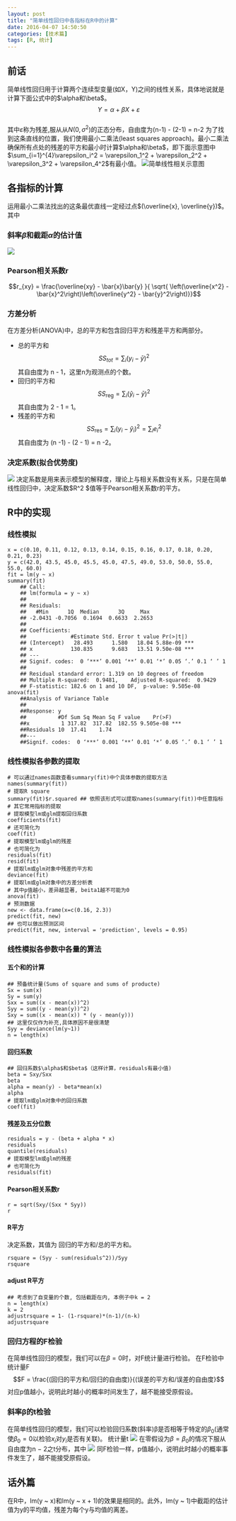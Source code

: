 ```yaml
---
layout: post
title: "简单线性回归中各指标在R中的计算"
date: 2016-04-07 14:50:50
categories: [技术篇]
tags: [R, 统计]
---
```

## 前话
简单线性回归用于计算两个连续型变量(如X，Y)之间的线性关系，具体地说就是计算下面公式中的$\alpha和\beta$。
$$Y = \alpha + \beta X + \varepsilon$$   
其中$\varepsilon$称为残差,服从从$N(0,\sigma^2)$的正态分布，自由度为(n-1) - (2-1) = n-2
为了找到这条直线的位置，我们使用最小二乘法(least squares approach)。最小二乘法确保所有点处的残差的平方和最小时计算$\alpha和\beta$，即下面示意图中$\sum_{i=1}^{4}\varepsilon_i^2 = \varepsilon_1^2 + \varepsilon_2^2 + \varepsilon_3^2 + \varepsilon_4^2$有最小值。
![简单线性相关示意图](/img/y_x_scatter_plot.png)<!--more-->

## 各指标的计算
运用最小二乘法找出的这条最优直线一定经过点$(\overline{x}, \overline{y})$。其中
### 斜率$\beta$和截距$\alpha$的估计值
![](/img/beta.png)

### Pearson相关系数r
$$r_{xy} = \frac{\overline{xy} - \bar{x}\bar{y} }{ \sqrt{ \left(\overline{x^2} - \bar{x}^2\right)\left(\overline{y^2} - \bar{y}^2\right)}}$$ 

### 方差分析
在方差分析(ANOVA)中，总的平方和包含回归平方和残差平方和两部分。
* 总的平方和
$$SS_{tot}=\sum_i (y_i-\bar{y})^2$$
其自由度为 n - 1，这里n为观测点的个数。
* 回归的平方和
$$SS_\text{reg}=\sum_i (\hat y_i -\bar{y})^2$$
其自由度为 2 - 1 = 1。
* 残差的平方和
$$SS_\text{res}=\sum_i (y_i - \hat y_i)^2=\sum_i e_i^2$$
其自由度为 (n -1) - (2 - 1) = n -2。

### 决定系数(拟合优势度)
![](/img/error.png)
决定系数是用来表示模型的解释度，理论上与相关系数没有关系，只是在简单线性回归中，决定系数$R^2 $值等于Pearson相关系数r的平方。

## R中的实现
### 线性模拟
```
x = c(0.10, 0.11, 0.12, 0.13, 0.14, 0.15, 0.16, 0.17, 0.18, 0.20, 0.21, 0.23)
y = c(42.0, 43.5, 45.0, 45.5, 45.0, 47.5, 49.0, 53.0, 50.0, 55.0, 55.0, 60.0)
fit = lm(y ~ x)
summary(fit)
	## Call:
	## lm(formula = y ~ x)
	## 
	## Residuals:
	##	 #Min      1Q  Median      3Q     Max 
	## -2.0431 -0.7056  0.1694  0.6633  2.2653 
	## 
	## Coefficients:
	## 				#Estimate Std. Error t value Pr(>|t|)    
	## (Intercept)   28.493      1.580   18.04 5.88e-09 ***
	## x            130.835      9.683   13.51 9.50e-08 ***
	## ---
	## Signif. codes:  0 ‘***’ 0.001 ‘**’ 0.01 ‘*’ 0.05 ‘.’ 0.1 ‘ ’ 1
	## 
	## Residual standard error: 1.319 on 10 degrees of freedom
	## Multiple R-squared:  0.9481,    Adjusted R-squared:  0.9429 
	## F-statistic: 182.6 on 1 and 10 DF,  p-value: 9.505e-08
anova(fit)
	##Analysis of Variance Table
	##
	##Response: y
	##			#Df Sum Sq Mean Sq F value    Pr(>F)    
	##x          1 317.82  317.82  182.55 9.505e-08 ***
	##Residuals 10  17.41    1.74                      
	##---
	##Signif. codes:  0 ‘***’ 0.001 ‘**’ 0.01 ‘*’ 0.05 ‘.’ 0.1 ‘ ’ 1

```
### 线性模拟各参数的提取
```
# 可以通过names函数查看summary(fit)中个具体参数的提取方法
names(summary(fit))
# 提取R square
summary(fit)$r.squared ## 依照该形式可以提取names(summary(fit))中任意指标
# 其它常用指标的提取
# 提取模型lm或glm提取回归系数
coefficients(fit)
# 还可简化为
coef(fit)
# 提取模型lm或glm的残差
# 也可简化为
residuals(fit)
resid(fit)
# 提取lm或glm对象中残差的平方和
deviance(fit)
# 提取lm或glm对象中的方差分析表
# 其中p值越小，差异越显著, beita1越不可能为0
anova(fit)
# 预测数据
new <- data.frame(x=c(0.16, 2.3))
predict(fit, new)
## 也可以做出预测区间
predict(fit, new, interval = 'prediction', levels = 0.95)
```
### 线性模拟各参数中各量的算法
#### 五个和的计算
```
## 预备统计量(Sums of square and sums of producte)
Sx = sum(x)
Sy = sum(y)
Sxx = sum((x - mean(x))^2)
Syy = sum((y - mean(y))^2)
Sxy = sum((x - mean(x)) * (y - mean(y)))
## 这里仅仅作为补充,具体原因不是很清楚
Syy = deviance(lm(y~1))
n = length(x)
```
#### 回归系数
```
## 回归系数$\alpha$和$beta$（这样计算，residuals有最小值)
beta = Sxy/Sxx
beta
alpha = mean(y) - beta*mean(x)
alpha
# 提取lm或glm对象中的回归系数
coef(fit)
```
#### 残差及五分位数
```
residuals = y - (beta + alpha * x)
residuals
quantile(residuals)
# 提取模型lm或glm的残差
# 也可简化为
residuals(fit)
```
#### Pearson相关系数r
```
r = sqrt(Sxy/(Sxx * Syy))
r
```
#### R平方
决定系数，其值为 回归的平方和/总的平方和。
```
rsquare = (Syy - sum(residuals^2))/Syy
rsquare
```
#### adjust R平方
```
## 考虑到了自变量的个数, 包括截距在内, 本例子中k = 2
n = length(x)
k = 2
adjustrsquare = 1- (1-rsquare)*(n-1)/(n-k)
adjustrsquare
```

### 回归方程的F检验
在简单线性回归的模型，我们可以在$β = 0$时，对F统计量进行检验。
在F检验中统计量F
$$F = \frac{(回归的平方和/回归的自由度)}{(误差的平方和/误差的自由度}$$
对应p值越小，说明此时越小的概率时间发生了，越不能接受原假设。
### 斜率β的t检验
在简单线性回归的模型，我们可以检验回归系数(斜率)β是否相等于特定的$β_0$(通常使$β_0 = 0$以检验$x_i$对$y_i$是否有关联)。
统计量t
![](/img/student_t.png)
在零假设为$β = β_0$的情况下服从自由度为n − 2之t分布，其中
![](/img/student_se.png)
同F检验一样，p值越小，说明此时越小的概率事件发生了，越不能接受原假设。
## 话外篇
在R中，lm(y ~ x)和lm(y ~ x + 1)的效果是相同的。此外，lm(y ~ 1)中截距的估计值为y的平均值，残差为每个y与均值的离差。